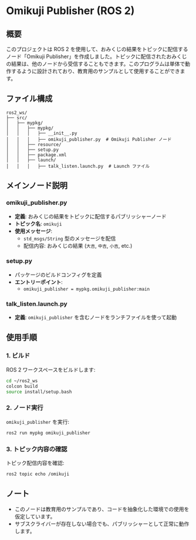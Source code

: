 # Omikuji Publisher (ROS 2)

## 概要
このプロジェクトは ROS 2 を使用して、おみくじの結果をトピックに配信するノード「Omikuji Publisher」を作成しました。トピックに配信されたおみくじの結果は、他のノードから受信することもできます。このプログラムは単体で動作するように設計されており、教育用のサンプルとして使用することができます。

## ファイル構成

```
ros2_ws/
├── src/
│   ├── mypkg/
│   │   ├── mypkg/
│   │   │   ├── __init__.py
│   │   │   ├── omikuji_publisher.py  # Omikuji Publisher ノード
│   │   ├── resource/
│   │   ├── setup.py
│   │   ├── package.xml
│   │   ├── launch/
│   │   │   ├── talk_listen.launch.py  # Launch ファイル
```

## メインノード説明

### omikuji_publisher.py
- **定義**: おみくじの結果をトピックに配信するパブリッシャーノード
- **トピック名**: `omikuji`
- **使用メッセージ**:
  - `std_msgs/String` 型のメッセージを配信
  - 配信内容: おみくじの結果 (`大吉`, `中吉`, `小吉`, etc.)

### setup.py
- パッケージのビルドコンフィグを定義
- **エントリーポイント**:
  - `omikuji_publisher = mypkg.omikuji_publisher:main`

### talk_listen.launch.py
- **定義**: `omikuji_publisher` を含むノードをランチファイルを使って起動

## 使用手順

### 1. ビルド
ROS 2 ワークスペースをビルドします:
```bash
cd ~/ros2_ws
colcon build
source install/setup.bash
```

### 2. ノード実行
`omikuji_publisher` を実行:
```bash
ros2 run mypkg omikuji_publisher
```

### 3. トピック内容の確認
トピック配信内容を確認:
```bash
ros2 topic echo /omikuji
```

## ノート
- このノードは教育用のサンプルであり、コードを抽象化した環境での使用を仮定しています。
- サブスクライバーが存在しない場合でも、パブリッシャーとして正常に動作します。

